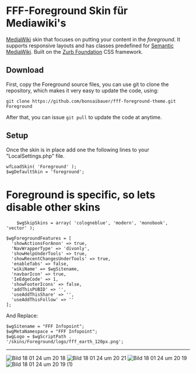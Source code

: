 # FFF-Foreground Skin für Mediawiki's

[MediaWiki](https://www.mediawiki.org) skin that focuses on putting your content in the *foreground*. It supports
responsive layouts and has classes predefined for [Semantic MediaWiki](https://www.semantic-mediawiki.org/).
Built on the [Zurb Foundation](http://foundation.zurb.com) CSS framework.

## Download

First, copy the Foreground source files, you can use git to clone the repository, which makes it very easy to update the code, using:

    git clone https://github.com/bonsaibauer/fff-foreground-theme.git Foreground

After that, you can issue `git pull` to update the code at anytime.

## Setup

Once the skin is in place add one the following lines to your "LocalSettings.php" file.

	wfLoadSkin( 'Foreground' );
	$wgDefaultSkin = 'foreground';
# Foreground is specific, so lets disable other skins
    	$wgSkipSkins = array( 'cologneblue', 'modern', 'monobook', 'vector' );

    $wgForegroundFeatures = [
      'showActionsForAnon' => true,
      'NavWrapperType' => 'divonly',
      'showHelpUnderTools' => true,
      'showRecentChangesUnderTools' => true,
      'enableTabs' => false,
      'wikiName' => $wgSitename,
      'navbarIcon' => true,
      'IeEdgeCode' => 1,
      'showFooterIcons' => false,
	  'addThisPUBID' => '',
	  'useAddThisShare' => '',
	  'useAddThisFollow' => ''
    ];


And Replace: 

	$wgSitename = "FFF Infopoint";
	$wgMetaNamespace = "FFF Infopoint";
	$wgLogo = $wgScriptPath . '/skins/Foreground/logo/fff_earth_120px.png';

-------------------------------------------

![Bild 18 01 24 um 20 18](https://github.com/bonsaibauer/fff-foreground-theme/assets/129884416/1e46ab0d-3d6e-4cb5-b855-2923e4a699c0)
![Bild 18 01 24 um 20 21](https://github.com/bonsaibauer/fff-foreground-theme/assets/129884416/479610e5-bc84-4dc1-adf5-27621b4435de)
![Bild 18 01 24 um 20 19](https://github.com/bonsaibauer/fff-foreground-theme/assets/129884416/6f774f17-1f2c-432c-a0b8-14e1bd174be4)
![Bild 18 01 24 um 20 19 (1)](https://github.com/bonsaibauer/fff-foreground-theme/assets/129884416/9e49dac0-1dd3-4550-a1c7-cf80262072db)




